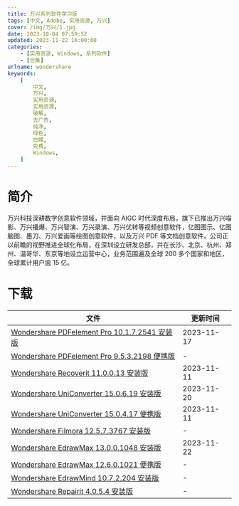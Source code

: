 ```yaml
---
title: 万兴系列软件学习版
tags: [中文, Adobe, 实用资源, 万兴]
cover: /img/万兴/1.jpg
date: 2023-10-04 07:59:52
updated: 2023-11-22 16:00:00
categories:
    - [实用资源, Windows, 系列软件]
    - [合集]
urlname: wondershare
keywords:
    [
        中文,
        万兴,
        实用资源,
        实用资源,
        破解,
        去广告,
        纯净,
        绿色,
        白嫖,
        免费,
        Windows,
    ]
---
```


# 简介

万兴科技深耕数字创意软件领域，并面向 AIGC 时代深度布局，旗下已推出万兴喵影、万兴播爆、万兴智演、万兴录演、万兴优转等视频创意软件，亿图图示、亿图脑图、墨刀、万兴爱画等绘图创意软件，以及万兴 PDF 等文档创意软件。公司正以前瞻的视野推进全球化布局，在深圳设立研发总部，并在长沙、北京、杭州、郑州、温哥华、东京等地设立运营中心，业务范围遍及全球 200 多个国家和地区，全球累计用户逾 15 亿。

# 下载

| 文件                                                                                                                        | 更新时间   |
| --------------------------------------------------------------------------------------------------------------------------- | ---------- |
| [Wondershare PDFelement Pro 10.1.7.2541 安装版](/download/index.html?f=Wondershare-PDFelement-Professional-10.1.7.2541.zip) | 2023-11-17 |
| [Wondershare PDFelement Pro 9.5.3.2198 便携版](/download/index.html?f=Wondershare-PDFelement-v9.5.3.2198-Portable.zip)      | -          |
| [Wondershare Recoverit 11.0.0.13 安装版](/download/index.html?f=Wondershare-Recoverit-11.0.0.13.zip)                        | 2023-11-11 |
| [Wondershare UniConverter 15.0.6.19 安装版](/download/index.html?f=Wondershare-UniConverter-15.0.6.19.zip)                  | 2023-11-20 |
| [Wondershare UniConverter 15.0.4.17 便携版](/download/index.html?f=Wondershare-Uniconverter-15.0.4.17-Portable.zip)         | 2023-11-11 |
| [Wondershare Filmora 12.5.7.3767 安装版](/download/index.html?f=Wondershare-Filmora-12.5.7.3767.zip)                        | -          |
| [Wondershare EdrawMax 13.0.0.1048 安装版](/download/index.html?f=EdrawMax-Ultimate-13.0.0.1048.zip)                         | 2023-11-22 |
| [Wondershare EdrawMax 12.6.0.1021 便携版](/download/index.html?f=Wondershare-EdrawMax-12.6.0.1021-Portable.zip)             | -          |
| [Wondershare EdrawMind 10.7.2.204 安装版](/download/index.html?f=Wondershare-EdrawMind-Pro-10.7.2.204.zip)                  | -          |
| [Wondershare Repairit 4.0.5.4 安装版](/download/index.html?f=Wondershare-Repairit-4.0.5.4.zip)                              | -          |
